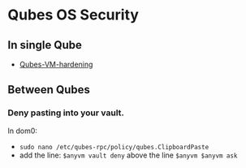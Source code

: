 # Qubes OS Security

## In single Qube

* [Qubes-VM-hardening](https://github.com/tasket/Qubes-VM-hardening)

## Between Qubes

### Deny pasting into your vault.

In dom0:
* `sudo nano /etc/qubes-rpc/policy/qubes.ClipboardPaste`
* add the line: `$anyvm vault deny` above the line `$anyvm $anyvm ask`
